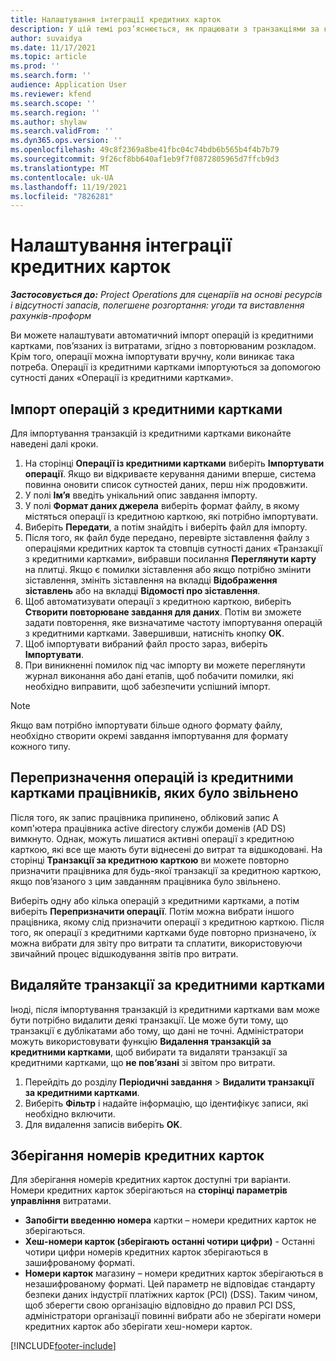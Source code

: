 ```yaml
---
title: Налаштування інтеграції кредитних карток
description: У цій темі роз’яснюється, як працювати з транзакціями за кредитними картками, пов’язаними з витратами.
author: suvaidya
ms.date: 11/17/2021
ms.topic: article
ms.prod: ''
ms.search.form: ''
audience: Application User
ms.reviewer: kfend
ms.search.scope: ''
ms.search.region: ''
ms.author: shylaw
ms.search.validFrom: ''
ms.dyn365.ops.version: ''
ms.openlocfilehash: 49c8f2369a8be41fbc04c74bdb6b565b4f4b7b79
ms.sourcegitcommit: 9f26cf8bb640af1eb9f7f0872805965d7ffcb9d3
ms.translationtype: MT
ms.contentlocale: uk-UA
ms.lasthandoff: 11/19/2021
ms.locfileid: "7826281"
---
```

# <a name="set-up-credit-card-integration"></a>Налаштування інтеграції кредитних карток

_**Застосовується до:** Project Operations для сценаріїв на основі ресурсів і відсутності запасів, полегшене розгортання: угоди та виставлення рахунків-проформ_

Ви можете налаштувати автоматичний імпорт операцій із кредитними картками, пов’язаних із витратами, згідно з повторюваним розкладом. Крім того, операції можна імпортувати вручну, коли виникає така потреба. Операції із кредитними картками імпортуються за допомогою сутності даних «Операції із кредитними картками».

## <a name="import-credit-card-transactions"></a>Імпорт операцій з кредитними картками

Для імпортування транзакцій із кредитними картками виконайте наведені далі кроки.

1. На сторінці **Операції із кредитними картками** виберіть **Імпортувати операції**. Якщо ви відкриваєте керування даними вперше, система повинна оновити список сутностей даних, перш ніж продовжити.
2. У полі **Ім’я** введіть унікальний опис завдання імпорту.
3. У полі **Формат даних джерела** виберіть формат файлу, в якому містяться операції із кредитною карткою, які потрібно імпортувати.
4. Виберіть **Передати**, а потім знайдіть і виберіть файл для імпорту.
5. Після того, як файл буде передано, перевірте зіставлення файлу з операціями кредитних карток та стовпців сутності даних «Транзакції з кредитними картками», вибравши посилання **Переглянути карту** на плитці. Якщо є помилки зіставлення або якщо потрібно змінити зіставлення, змініть зіставлення на вкладці **Відображення зіставлень** або на вкладці **Відомості про зіставлення**.
6. Щоб автоматизувати операції з кредитною карткою, виберіть **Створити повторюване завдання для даних**. Потім ви зможете задати повторення, яке визначатиме частоту імпортування операцій з кредитними картками. Завершивши, натисніть кнопку **OK**.
7. Щоб імпортувати вибраний файл просто зараз, виберіть **Імпортувати**.
8. При виникненні помилок під час імпорту ви можете переглянути журнал виконання або дані етапів, щоб побачити помилки, які необхідно виправити, щоб забезпечити успішний імпорт.

> [!NOTE]
> Якщо вам потрібно імпортувати більше одного формату файлу, необхідно створити окремі завдання імпортування для формату кожного типу.

## <a name="reassign-the-credit-card-transactions-for-terminated-employees"></a>Перепризначення операцій із кредитними картками працівників, яких було звільнено

Після того, як запис працівника припинено, обліковий запис А комп'ютера працівника active directory служби доменів (AD DS) вимкнуто. Однак, можуть лишатися активні операції з кредитною карткою, які все ще мають бути віднесені до витрат та відшкодовані. На сторінці **Транзакції за кредитною карткою** ви можете повторно призначити працівника для будь-якої транзакції за кредитною карткою, якщо пов’язаного з цим завданням працівника було звільнено.

Виберіть одну або кілька операцій з кредитними картками, а потім виберіть **Перепризначити операції**. Потім можна вибрати іншого працівника, якому слід призначити операції з кредитною карткою. Після того, як операції з кредитними картками буде повторно призначено, їх можна вибрати для звіту про витрати та сплатити, використовуючи звичайний процес відшкодування звітів про витрати.

## <a name="delete-credit-card-transactions"></a>Видаляйте транзакції за кредитними картками 

Іноді, після імпортування транзакцій із кредитними картками вам може бути потрібно видалити деякі транзакції. Це може бути тому, що транзакції є дублікатами або тому, що дані не точні. Адміністратори можуть використовувати функцію **Видалення транзакцій за кредитними картками**, щоб вибирати та видаляти транзакції за кредитними картками, що **не пов’язані** зі звітом про витрати. 

1. Перейдіть до розділу **Періодичні завдання** > **Видалити транзакції за кредитними картками**.
2. Виберіть **Фільтр** і надайте інформацію, що ідентифікує записи, які необхідно включити.
3. Для видалення записів виберіть **OK**. 

## <a name="storing-credit-card-numbers"></a>Зберігання номерів кредитних карток

Для зберігання номерів кредитних карток доступні три варіанти. Номери кредитних карток зберігаються на **сторінці параметрів управління** витратами.

- **Запобігти введенню номера** картки – номери кредитних карток не зберігаються.
- **Хеш-номери карток (зберігають останні чотири цифри)** - Останні чотири цифри номерів кредитних карток зберігаються в зашифрованому форматі.
- **Номери карток** магазину – номери кредитних карток зберігаються в незашифрованому форматі. Цей параметр не відповідає стандарту безпеки даних індустрії платіжних карток (PCI) (DSS). Таким чином, щоб зберегти свою організацію відповідно до правил PCI DSS, адміністратори організації повинні вибрати або не зберігати номери кредитних карток або зберігати хеш-номери карток.

[!INCLUDE[footer-include](../includes/footer-banner.md)]
